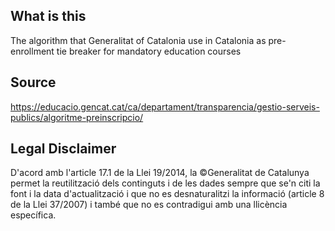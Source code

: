 ## What is this

The algorithm that Generalitat of Catalonia use in Catalonia as pre-enrollment tie breaker for mandatory education courses

## Source

https://educacio.gencat.cat/ca/departament/transparencia/gestio-serveis-publics/algoritme-preinscripcio/


## Legal Disclaimer

D'acord amb l'article 17.1 de la Llei 19/2014, la ©Generalitat de Catalunya permet la reutilització dels continguts i de les dades sempre que se'n citi la font i la data d'actualització i que no es desnaturalitzi la informació (article 8 de la Llei 37/2007) i també que no es contradigui amb una llicència específica.